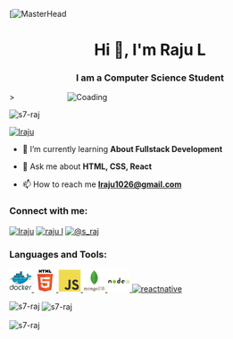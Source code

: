 [![MasterHead](https://1.bp.blogspot.com/-7A4WynwLsMw/XbBpCXG8fHI/AAAAAAAAMt4/uOa1bpLskYgrwGbllhSu2SDj_Mig8SXJQCLcBGAsYHQ/s1600/2000_600px.gif)
<h1 align="center">Hi 👋, I'm Raju L</h1>
<h3 align="center">I am a Computer Science Student</h3>
<Img align="right" alt="Coading" width="400" src="https://user-images.githubusercontent.com/55389276/140866485-8fb1c876-9a8f-4d6a-98dc-08c4981eaf70.gif"> >
<p align="left"> <img src="https://komarev.com/ghpvc/?username=s7-raj&label=Profile%20views&color=0e75b6&style=flat" alt="s7-raj" /> </p>

<p align="left"> <a href="https://twitter.com/lraju" target="blank"><img src="https://img.shields.io/twitter/follow/lraju?logo=twitter&style=for-the-badge" alt="lraju" /></a> </p>

- 🌱 I’m currently learning **About Fullstack Development**

- 💬 Ask me about **HTML, CSS, React**

- 📫 How to reach me **lraju1026@gmail.com**

<h3 align="left">Connect with me:</h3>
<p align="left">
<a href="https://twitter.com/lraju" target="blank"><img align="center" src="https://raw.githubusercontent.com/rahuldkjain/github-profile-readme-generator/master/src/images/icons/Social/twitter.svg" alt="lraju" height="30" width="40" /></a>
<a href="https://fb.com/raju l" target="blank"><img align="center" src="https://raw.githubusercontent.com/rahuldkjain/github-profile-readme-generator/master/src/images/icons/Social/facebook.svg" alt="raju l" height="30" width="40" /></a>
<a href="https://instagram.com/@s_raj" target="blank"><img align="center" src="https://raw.githubusercontent.com/rahuldkjain/github-profile-readme-generator/master/src/images/icons/Social/instagram.svg" alt="@s_raj" height="30" width="40" /></a>
</p>

<h3 align="left">Languages and Tools:</h3>
<p align="left"> <a href="https://www.docker.com/" target="_blank" rel="noreferrer"> <img src="https://raw.githubusercontent.com/devicons/devicon/master/icons/docker/docker-original-wordmark.svg" alt="docker" width="40" height="40"/> </a> <a href="https://www.w3.org/html/" target="_blank" rel="noreferrer"> <img src="https://raw.githubusercontent.com/devicons/devicon/master/icons/html5/html5-original-wordmark.svg" alt="html5" width="40" height="40"/> </a> <a href="https://developer.mozilla.org/en-US/docs/Web/JavaScript" target="_blank" rel="noreferrer"> <img src="https://raw.githubusercontent.com/devicons/devicon/master/icons/javascript/javascript-original.svg" alt="javascript" width="40" height="40"/> </a> <a href="https://www.mongodb.com/" target="_blank" rel="noreferrer"> <img src="https://raw.githubusercontent.com/devicons/devicon/master/icons/mongodb/mongodb-original-wordmark.svg" alt="mongodb" width="40" height="40"/> </a> <a href="https://nodejs.org" target="_blank" rel="noreferrer"> <img src="https://raw.githubusercontent.com/devicons/devicon/master/icons/nodejs/nodejs-original-wordmark.svg" alt="nodejs" width="40" height="40"/> </a> <a href="https://reactnative.dev/" target="_blank" rel="noreferrer"> <img src="https://reactnative.dev/img/header_logo.svg" alt="reactnative" width="40" height="40"/> </a> </p>

<p><img align="left" src="https://github-readme-stats.vercel.app/api/top-langs?username=s7-raj&show_icons=true&locale=en&layout=compact" alt="s7-raj" /></p>

<p>&nbsp;<img align="center" src="https://github-readme-stats.vercel.app/api?username=s7-raj&show_icons=true&locale=en" alt="s7-raj" /></p>

<p><img align="center" src="https://github-readme-streak-stats.herokuapp.com/?user=s7-raj&" alt="s7-raj" /></p>
